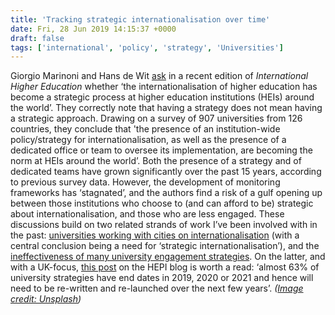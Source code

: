 ```yaml
---
title: 'Tracking strategic internationalisation over time'
date: Fri, 28 Jun 2019 14:15:37 +0000
draft: false
tags: ['international', 'policy', 'strategy', 'Universities']
---
```


Giorgio Marinoni and Hans de Wit [ask](https://ejournals.bc.edu/index.php/ihe/article/view/11187) in a recent edition of _International Higher Education_ whether ‘the internationalisation of higher education has become a strategic process at higher education institutions (HEIs) around the world’. They correctly note that having a strategy does not mean having a strategic approach. Drawing on a survey of 907 universities from 126 countries, they conclude that 'the presence of an institution-wide policy/strategy for internationalisation, as well as the presence of a dedicated office or team to oversee its implementation, are becoming the norm at HEIs around the world’. Both the presence of a strategy and of dedicated teams have grown significantly over the past 15 years, according to previous survey data. However, the development of monitoring frameworks has ‘stagnated’, and the authors find a risk of a gulf opening up between those institutions who choose to (and can afford to be) strategic about internationalisation, and those who are less engaged. These discussions build on two related strands of work I’ve been involved with in the past: [universities working with cities on internationalisation](https://jcransom.com/2017/07/02/the-future-of-european-internationalisation/) (with a central conclusion being a need for ‘strategic internationalisation’), and the [ineffectiveness of many university engagement strategies](https://jcransom.com/2018/11/22/how-to-write-engagement-strategy/). On the latter, and with a UK-focus, [this post](https://www.hepi.ac.uk/2019/04/19/the-future-for-university-strategies/) on the HEPI blog is worth a read: ‘almost 63% of university strategies have end dates in 2019, 2020 or 2021 and hence will need to be re-written and re-launched over the next few years’. _([Image credit: Unsplash](https://unsplash.com/photos/84kSEqVBuvA))_